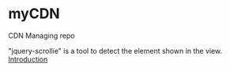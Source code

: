 # myCDN
CDN Managing repo

"jquery-scrollie" is a tool to detect the element shown in the view. [Introduction](http://hackersome.com/p/pntrivedy/jquery-scrollie)
